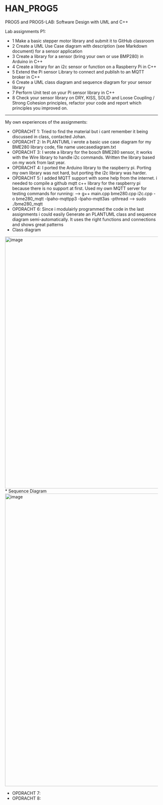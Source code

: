 # HAN_PROG5

PROG5 and PROG5-LAB: Software Design with UML and C++

Lab assignments P1:
* 1 Make a basic stepper motor library and submit it to GitHub classroom
* 2 Create a UML Use Case diagram with description (see Markdown document) for a sensor application
* 3 Create a library for a sensor (bring your own or use BMP280) in Arduino in C++
* 4 Create a library for an i2c sensor or function on a Raspberry Pi in C++
* 5 Extend the Pi sensor Library to connect and publish to an MQTT broker in C++
* 6 Create a UML class diagram and sequence diagram for your sensor library
* 7 Perform Unit test on your Pi sensor library in C++
* 8 Check your sensor library on DRY, KISS, SOLID and Loose Coupling / Strong Cohesion principles, refactor your code and report which principles you improved on.

--------------------------------------------------------------------------
My own experiences of the assignments:
* OPDRACHT 1: Tried to find the material but i cant remember it being discussed in class, contacted Johan.
* OPDRACHT 2: In PLANTUML i wrote a basic use case diagram for my BME280 library code, file name usecasediagram.txt
* OPDRACHT 3: I wrote a library for the bosch BME280 sensor, it works with the Wire library to handle i2c commands.
Written the library based on my work from last year.
* OPDRACHT 4: I ported the Arduino library to the raspberry pi. Porting my own library was not hard, but porting the i2c library was harder.
* OPDRACHT 5: I added MQTT support with some help from the internet. i needed to compile a github mqtt c++ library for the raspberry pi because there is no support at first.
Used my own MQTT server for testing 
commands for running:
--> g++ main.cpp bme280.cpp i2c.cpp -o bme280_mqtt -lpaho-mqttpp3 -lpaho-mqtt3as -pthread
--> sudo ./bme280_mqtt
* OPDRACHT 6: Since i modulairly programmed the code in the last assignments i could easily Generate an PLANTUML class and sequence diagram semi-automatically. It uses the right functions and connections and shows great patterns
* Class diagram
<img width="584" height="828" alt="image" src="https://github.com/user-attachments/assets/7d083862-6d8a-408a-b08d-a18cb75b7bf0" />
* Sequence Diagram
<img width="742" height="962" alt="image" src="https://github.com/user-attachments/assets/1d82d298-4423-4147-bdf7-3fce9ebe1b74" />

* OPDRACHT 7:
* OPDRACHT 8:
